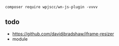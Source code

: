 ```
composer require wpjscc/wn-js-plugin -vvvv
```


## todo 

* https://github.com/davidjbradshaw/iframe-resizer
* module